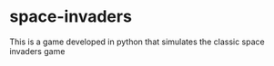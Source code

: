 # space-invaders

This is a game developed in python that simulates the classic space invaders game
